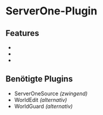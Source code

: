 # ServerOne-Plugin

## Features

*
*
*

## Benötigte Plugins
* ServerOneSource *(zwingend)*
* WorldEdit *(alternativ)*
* WorldGuard *(alternativ)*
